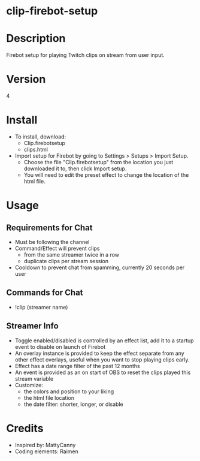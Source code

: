 # clip-firebot-setup

# Description
Firebot setup for playing Twitch clips on stream from user input.

# Version
4

# Install
+ To install, download:
  + Clip.firebotsetup
  + clips.html
+ Import setup for Firebot by going to Settings > Setups > Import Setup.
  + Choose the file "Clip.firebotsetup" from the location you just downloaded it to, then click Import setup. 
  + You will need to edit the preset effect to change the location of the html file.

# Usage

## Requirements for Chat
+ Must be following the channel
+ Command/Effect will prevent clips 
  + from the same streamer twice in a row
  + duplicate clips per stream session
+ Cooldown to prevent chat from spamming, currently 20 seconds per user


## Commands for Chat
+ !clip (streamer name)

## Streamer Info
+ Toggle enabled/disabled is controlled by an effect list, add it to a startup event to disable on launch of Firebot
+ An overlay instance is provided to keep the effect separate from any other effect overlays, useful when you want to stop playing clips early.
+ Effect has a date range filter of the past 12 months
+ An event is provided as an on start of OBS to reset the clips played this stream variable
+ Customize:
  + the colors and position to your liking
  + the html file location
  + the date filter: shorter, longer, or disable

# Credits
+ Inspired by: MattyCanny
+ Coding elements: Raimen
